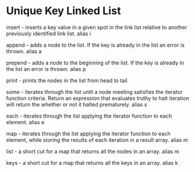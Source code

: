 Unique Key Linked List
======================
insert - inserts a key value in a given spot in the link list relative to another previously identified link list.
alias i

append - adds a node to the list.  If the key is already in the list an error is thrown.
alias a

prepend - adds a node to the beginning of the list.  If the key is already in the list an error is thrown.
alias p

print - prints the nodes in the list from head to tail

some - iterates through the list until a node meeting satisfies the iterator function criteria. Return an expression that evaluates truthy to halt iteration
       will return the whether or not it halted prematurely.
alias s

each - iterates through the list applying the iterator function to each element.
alias e

map - iterates through the list applying the iterator function to each element, while storing the results of each iteration in a result array.
alias m

list - a short cut for a map that returns all the nodes in an array.
alias m

keys - a short cut for a map that returns all the keys in an array.
alias k